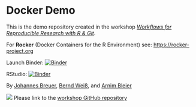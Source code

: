 # Docker Demo
This is the demo repository created in the workshop [*Workflows for Reproducible Research with R & Git*](https://github.com/jobreu/reproducible-research-gesis-2023).


For **Rocker** (Docker Containers for the R Environment) see: https://rocker-project.org

Launch Binder: [![Binder](https://mybinder.org/badge_logo.svg)](https://mybinder.org/v2/gh/arnim/rocker-demo2023/main)

RStudio: [![Binder](https://mybinder.org/badge_logo.svg)](https://mybinder.org/v2/gh/arnim/rocker-demo2023/main?urlpath=rstudio)

By [Johannes Breuer](https://www.johannesbreuer.com/), [Bernd Weiß](https://www.gesis.org/en/institute/staff/person/Bernd.Weiss), and [Arnim Bleier](https://www.gesis.org/en/institute/staff/person/arnim.bleier)

[![](https://licensebuttons.net/l/by/3.0/80x15.png)](https://creativecommons.org/licenses/by/4.0/) 
Please link to the [workshop GitHub repository](https://github.com/jobreu/reproducible-research-gesis-2023)